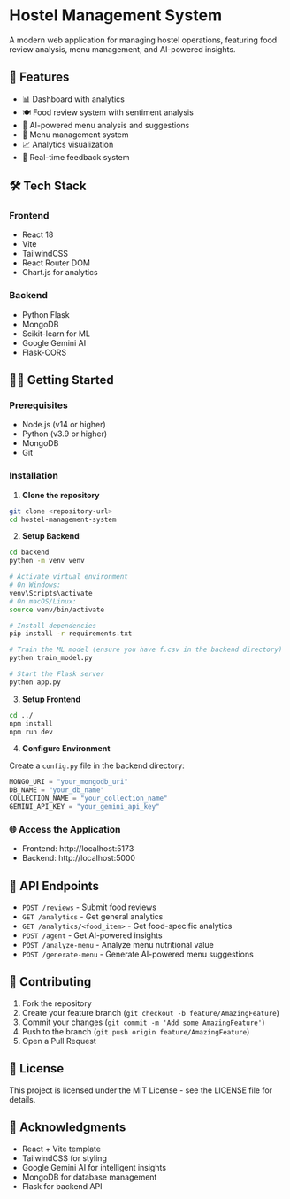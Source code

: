 # Hostel Management System

A modern web application for managing hostel operations, featuring food review analysis, menu management, and AI-powered insights.

## 🚀 Features

- 📊 Dashboard with analytics
- 🍽️ Food review system with sentiment analysis
- 🤖 AI-powered menu analysis and suggestions
- 📅 Menu management system
- 📈 Analytics visualization
- 🔄 Real-time feedback system

## 🛠️ Tech Stack

### Frontend
- React 18
- Vite
- TailwindCSS
- React Router DOM
- Chart.js for analytics

### Backend
- Python Flask
- MongoDB
- Scikit-learn for ML
- Google Gemini AI
- Flask-CORS

## 🏃‍♂️ Getting Started

### Prerequisites
- Node.js (v14 or higher)
- Python (v3.9 or higher)
- MongoDB
- Git

### Installation

1. **Clone the repository**

```bash
git clone <repository-url>
cd hostel-management-system
```

2. **Setup Backend**
```bash
cd backend
python -m venv venv

# Activate virtual environment
# On Windows:
venv\Scripts\activate
# On macOS/Linux:
source venv/bin/activate

# Install dependencies
pip install -r requirements.txt

# Train the ML model (ensure you have f.csv in the backend directory)
python train_model.py

# Start the Flask server
python app.py
```

3. **Setup Frontend**
```bash
cd ../
npm install
npm run dev
```

4. **Configure Environment**

Create a `config.py` file in the backend directory:
```python
MONGO_URI = "your_mongodb_uri"
DB_NAME = "your_db_name"
COLLECTION_NAME = "your_collection_name"
GEMINI_API_KEY = "your_gemini_api_key"
```

### 🌐 Access the Application

- Frontend: http://localhost:5173
- Backend: http://localhost:5000

## 📝 API Endpoints

- `POST /reviews` - Submit food reviews
- `GET /analytics` - Get general analytics
- `GET /analytics/<food_item>` - Get food-specific analytics
- `POST /agent` - Get AI-powered insights
- `POST /analyze-menu` - Analyze menu nutritional value
- `POST /generate-menu` - Generate AI-powered menu suggestions

## 🤝 Contributing

1. Fork the repository
2. Create your feature branch (`git checkout -b feature/AmazingFeature`)
3. Commit your changes (`git commit -m 'Add some AmazingFeature'`)
4. Push to the branch (`git push origin feature/AmazingFeature`)
5. Open a Pull Request

## 📄 License

This project is licensed under the MIT License - see the LICENSE file for details.

## 🙏 Acknowledgments

- React + Vite template
- TailwindCSS for styling
- Google Gemini AI for intelligent insights
- MongoDB for database management
- Flask for backend API
